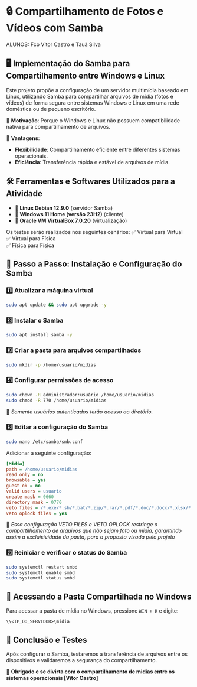 # 🔒 Compartilhamento de Fotos e Vídeos com Samba
ALUNOS: Fco Vitor Castro e Tauã Silva 
## 🖥️ Implementação do Samba para Compartilhamento entre Windows e Linux

Este projeto propõe a configuração de um servidor multimídia baseado em Linux, utilizando Samba para compartilhar arquivos de mídia (fotos e vídeos) de forma segura entre sistemas Windows e Linux em uma rede doméstica ou de pequeno escritório. 

🔹 **Motivação**: Porque o Windows e Linux não possuem compatibilidade nativa para compartilhamento de arquivos. 

🔹 **Vantagens**:

- **Flexibilidade**: Compartilhamento eficiente entre diferentes sistemas operacionais.
- **Eficiência**: Transferência rápida e estável de arquivos de mídia.

## 🛠️ Ferramentas e Softwares Utilizados para a Atividade

- 🔹 **Linux Debian 12.9.0** (servidor Samba)
- 🔹 **Windows 11 Home (versão 23H2)** (cliente)
- 🔹 **Oracle VM VirtualBox 7.0.20** (virtualização)

Os testes serão realizados nos seguintes cenários:
✅ Virtual para Virtual  
✅ Virtual para Física  
✅ Física para Física  

## 🔧 Passo a Passo: Instalação e Configuração do Samba

### 1️⃣ **Atualizar a máquina virtual**
```bash
sudo apt update && sudo apt upgrade -y
```

### 2️⃣ **Instalar o Samba**
```bash
sudo apt install samba -y
```

### 3️⃣ **Criar a pasta para arquivos compartilhados**
```bash
sudo mkdir -p /home/usuario/midias
```

### 4️⃣ **Configurar permissões de acesso**
```bash
sudo chown -R administrador:usuário /home/usuario/midias
sudo chmod -R 770 /home/usuario/midias
```
🔹 *Somente usuários autenticados terão acesso ao diretório.*

### 5️⃣ **Editar a configuração do Samba**
```bash
sudo nano /etc/samba/smb.conf
```
Adicionar a seguinte configuração:
```ini
[Midia]
path = /home/usuario/midias
read only = no
browsable = yes
guest ok = no
valid users = usuario
create mask = 0660
directory mask = 0770
veto files = /*.exe/*.sh/*.bat/*.zip/*.rar/*.pdf/*.doc/*.docx/*.xlsx/*.pptx/
veto oplock files = yes
```
🔹 *Essa configuração VETO FILES e VETO OPLOCK restringe o compartilhamento de arquivos que não sejam foto ou midia, garantindo assim a excluisividade da pasta, para a proposta visada pelo projeto*

### 6️⃣ **Reiniciar e verificar o status do Samba**
```bash
sudo systemctl restart smbd
sudo systemctl enable smbd
sudo systemctl status smbd
```

## 📂 Acessando a Pasta Compartilhada no Windows

Para acessar a pasta de mídia no Windows, pressione `WIN + R` e digite:
```plaintext
\\<IP_DO_SERVIDOR>\midia
```


## 🚀 Conclusão e Testes

Após configurar o Samba, testaremos a transferência de arquivos entre os dispositivos e validaremos a segurança do compartilhamento.


🚀 **Obrigado e se divirta com o compartilhamento de midias entre os sistemas operacionais [Vitor Castro]**


